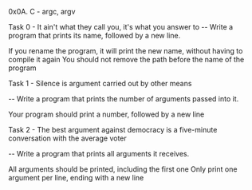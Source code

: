 0x0A. C - argc, argv

Task 0 -  It ain't what they call you, it's what you answer to
 -- Write a program that prints its name, followed by a new line.

If you rename the program, it will print the new name, without having to compile it again
You should not remove the path before the name of the program

Task 1 - Silence is argument carried out by other means

-- Write a program that prints the number of arguments passed into it.

Your program should print a number, followed by a new line

Task 2 - The best argument against democracy is a five-minute conversation with the average voter

-- Write a program that prints all arguments it receives.

All arguments should be printed, including the first one
Only print one argument per line, ending with a new line
